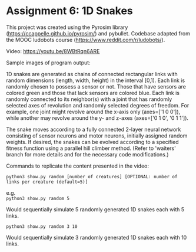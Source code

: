 # Assignment 6: 1D Snakes

This project was created using the Pyrosim library (https://ccappelle.github.io/pyrosim/) and pybullet. Codebase adapted from the MOOC ludobots course (https://www.reddit.com/r/ludobots/).

Video:
https://youtu.be/8WBtRqn6ARE

Sample images of program output:


1D snakes are generated as chains of connected rectangular links with random dimensions (length, width, height) in the interval [0,1). Each link is randomly chosen to possess a sensor or not. Those that have sensors are colored green and those that lack sensors are colored blue. Each link is randomly connected to its neighbor(s) with a joint that has randomly selected axes of revolution and randomly selected degrees of freedom. For example, one joint might revolve around the x-axis only (axes=['1 0 0']), while another may revolve around the y- and z-axes (axes=['0 1 0', '0 1 1']). 

The snake moves according to a fully connected 2-layer neural network consisting of sensor neurons and motor neurons, initially assigned random weights. If desired, the snakes can be evolved according to a specified fitness function using a parallel hill climber method. (Refer to 'waiters' branch for more details and for the necessary code modifications.) 

Commands to replicate the content presented in the video:

```python3 show.py random [number of creatures] [OPTIONAL: number of links per creature (default=5)]```

e.g.\
```python3 show.py random 5```

Would sequentially simulate 5 randomly generated 1D snakes each with 5 links.

```python3 show.py random 3 10```

Would sequentially simulate 3 randomly generated 1D snakes each with 10 links.



